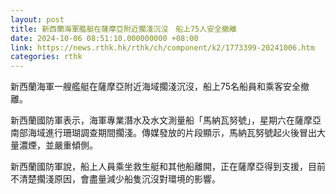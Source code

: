 ```yaml
---
layout: post
title: 新西蘭海軍艦艇在薩摩亞附近擱淺沉沒　船上75人安全撤離
date: 2024-10-06 08:51:10.000000000 +08:00
link: https://news.rthk.hk/rthk/ch/component/k2/1773399-20241006.htm
categories: rthk
---
```


新西蘭海軍一艘艦艇在薩摩亞附近海域擱淺沉沒，船上75名船員和乘客安全撤離。

新西蘭國防軍表示，海軍專業潛水及水文測量船「馬納瓦努號」，星期六在薩摩亞南部海域進行珊瑚調查期間擱淺。傳媒發放的片段顯示，馬納瓦努號起火後冒出大量濃煙，並嚴重傾側。

新西蘭國防軍說，船上人員乘坐救生艇和其他船離開，正在薩摩亞得到支援，目前不清楚擱淺原因，會盡量減少船隻沉沒對環境的影響。
